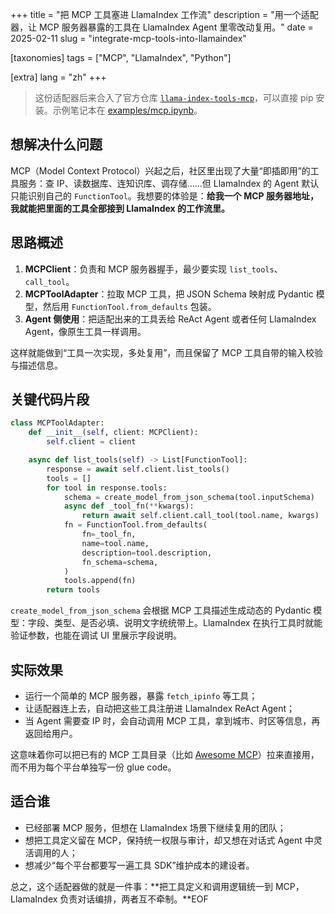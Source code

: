 +++
title = "把 MCP 工具塞进 LlamaIndex 工作流"
description = "用一个适配器，让 MCP 服务器暴露的工具在 LlamaIndex Agent 里零改动复用。"
date = 2025-02-11
slug = "integrate-mcp-tools-into-llamaindex"

[taxonomies]
tags = ["MCP", "LlamaIndex", "Python"]

[extra]
lang = "zh"
+++

> 这份适配器后来合入了官方仓库 [`llama-index-tools-mcp`](https://pypi.org/project/llama-index-tools-mcp/)，可以直接 pip 安装。示例笔记本在 [examples/mcp.ipynb](https://github.com/run-llama/llama_index/blob/main/llama-index-integrations/tools/llama-index-tools-mcp/examples/mcp.ipynb)。

## 想解决什么问题

MCP（Model Context Protocol）兴起之后，社区里出现了大量“即插即用”的工具服务：查 IP、读数据库、连知识库、调存储……但 LlamaIndex 的 Agent 默认只能识别自己的 `FunctionTool`。我想要的体验是：**给我一个 MCP 服务器地址，我就能把里面的工具全部接到 LlamaIndex 的工作流里。**

## 思路概述

1. **MCPClient**：负责和 MCP 服务器握手，最少要实现 `list_tools`、`call_tool`。
2. **MCPToolAdapter**：拉取 MCP 工具，把 JSON Schema 映射成 Pydantic 模型，然后用 `FunctionTool.from_defaults` 包装。
3. **Agent 侧使用**：把适配出来的工具丢给 ReAct Agent 或者任何 LlamaIndex Agent，像原生工具一样调用。

这样就能做到“工具一次实现，多处复用”，而且保留了 MCP 工具自带的输入校验与描述信息。

## 关键代码片段

```python
class MCPToolAdapter:
    def __init__(self, client: MCPClient):
        self.client = client

    async def list_tools(self) -> List[FunctionTool]:
        response = await self.client.list_tools()
        tools = []
        for tool in response.tools:
            schema = create_model_from_json_schema(tool.inputSchema)
            async def _tool_fn(**kwargs):
                return await self.client.call_tool(tool.name, kwargs)
            fn = FunctionTool.from_defaults(
                fn=_tool_fn,
                name=tool.name,
                description=tool.description,
                fn_schema=schema,
            )
            tools.append(fn)
        return tools
```

`create_model_from_json_schema` 会根据 MCP 工具描述生成动态的 Pydantic 模型：字段、类型、是否必填、说明文字统统带上。LlamaIndex 在执行工具时就能验证参数，也能在调试 UI 里展示字段说明。

## 实际效果

- 运行一个简单的 MCP 服务器，暴露 `fetch_ipinfo` 等工具；
- 让适配器连上去，自动把这些工具注册进 LlamaIndex ReAct Agent；
- 当 Agent 需要查 IP 时，会自动调用 MCP 工具，拿到城市、时区等信息，再返回给用户。

这意味着你可以把已有的 MCP 工具目录（比如 [Awesome MCP](https://github.com/AlexMili/Awesome-MCP)）拉来直接用，而不用为每个平台单独写一份 glue code。

## 适合谁

- 已经部署 MCP 服务，但想在 LlamaIndex 场景下继续复用的团队；
- 想把工具定义留在 MCP，保持统一权限与审计，却又想在对话式 Agent 中灵活调用的人；
- 想减少“每个平台都要写一遍工具 SDK”维护成本的建设者。

总之，这个适配器做的就是一件事：**把工具定义和调用逻辑统一到 MCP，LlamaIndex 负责对话编排，两者互不牵制。**EOF
